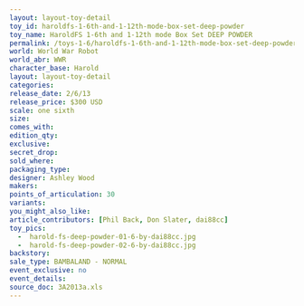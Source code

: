 ```yaml
---
layout: layout-toy-detail 
toy_id: haroldfs-1-6th-and-1-12th-mode-box-set-deep-powder
toy_name: HaroldFS 1-6th and 1-12th mode Box Set DEEP POWDER
permalink: /toys-1-6/haroldfs-1-6th-and-1-12th-mode-box-set-deep-powder.html
world: World War Robot
world_abr: WWR
character_base: Harold
layout: layout-toy-detail
categories: 
release_date: 2/6/13
release_price: $300 USD
scale: one sixth
size: 
comes_with: 
edition_qty: 
exclusive: 
secret_drop: 
sold_where: 
packaging_type: 
designer: Ashley Wood
makers: 
points_of_articulation: 30
variants: 
you_might_also_like: 
article_contributors: [Phil Back, Don Slater, dai88cc]
toy_pics: 
  -  harold-fs-deep-powder-01-6-by-dai88cc.jpg
  -  harold-fs-deep-powder-02-6-by-dai88cc.jpg
backstory: 
sale_type: BAMBALAND - NORMAL
event_exclusive: no
event_details: 
source_doc: 3A2013a.xls
---
```

